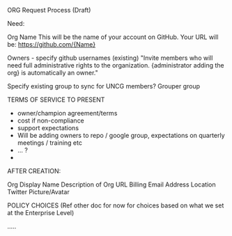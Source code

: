 ORG Request Process (Draft)

Need:

Org Name
This will be the name of your account on GitHub.
Your URL will be: https://github.com/{Name}

Owners - specify github usernames (existing)
"Invite members who will need full administrative rights to the organization. {administrator adding the org} is automatically an owner."

Specify existing group to sync for UNCG members? Grouper group


TERMS OF SERVICE TO PRESENT
 - owner/champion agreement/terms
 - cost if non-compliance
 - support expectations
 - Will be adding owners to repo / google group, expectations on quarterly meetings / training etc
 - ... ?
 - 

AFTER CREATION:

Org Display Name
Description of Org
URL
Billing Email Address
Location
Twitter
Picture/Avatar

POLICY CHOICES
(Ref other doc for now for choices based on what we set at the Enterprise Level)

.....


